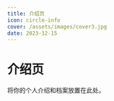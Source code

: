 ```yaml
---
title: 介绍页
icon: circle-info
cover: /assets/images/cover3.jpg
date: 2023-12-15
---
```


# 介绍页

将你的个人介绍和档案放置在此处。
